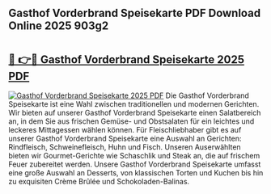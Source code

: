 ## Gasthof Vorderbrand Speisekarte PDF Download Online 2025 903g2

# <h2><a href="http://gc9hzpn.nevu.top/?p=Gasthof+Vorderbrand+Speisekarte">🔗 👉🔴 Gasthof Vorderbrand Speisekarte 2025 PDF</a></h2>

[![Gasthof Vorderbrand Speisekarte 2025 PDF](https://i.imgur.com/dBaPXMq.png)](http://gc9hzpn.nevu.top/?p=Gasthof+Vorderbrand+Speisekarte)
Die Gasthof Vorderbrand Speisekarte ist eine Wahl zwischen traditionellen und modernen Gerichten. Wir bieten auf unserer Gasthof Vorderbrand Speisekarte einen Salatbereich an, in dem Sie aus frischen Gemüse- und Obstsalaten für ein leichtes und leckeres Mittagessen wählen können. Für Fleischliebhaber gibt es auf unserer Gasthof Vorderbrand Speisekarte eine Auswahl an Gerichten: Rindfleisch, Schweinefleisch, Huhn und Fisch. Unseren Auserwählten bieten wir Gourmet-Gerichte wie Schaschlik und Steak an, die auf frischem Feuer zubereitet werden. Unsere Gasthof Vorderbrand Speisekarte umfasst eine große Auswahl an Desserts, von klassischen Torten und Kuchen bis hin zu exquisiten Crème Brûlée und Schokoladen-Balinas.
